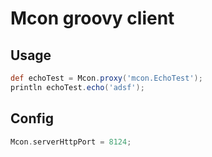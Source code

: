 # Mcon groovy client

## Usage

```groovy
def echoTest = Mcon.proxy('mcon.EchoTest');
println echoTest.echo('adsf');
```

## Config

```groovy
Mcon.serverHttpPort = 8124;
```

